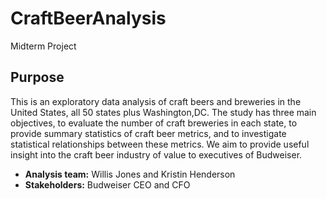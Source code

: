 # CraftBeerAnalysis
Midterm Project

## Purpose

This is an exploratory data analysis of craft beers and breweries in the United States, all 50 states plus Washington,DC. The study has three main objectives, to evaluate the number of craft breweries in each state, to provide summary statistics of craft beer metrics, and to investigate statistical relationships between these metrics. We aim to provide useful insight into the craft beer industry of value to executives of Budweiser.
* **Analysis team:** Willis Jones and Kristin Henderson
* **Stakeholders:** Budweiser CEO and CFO

